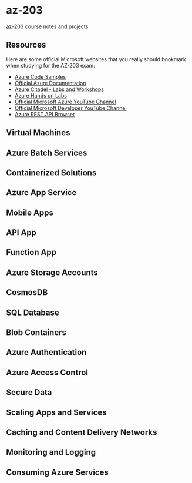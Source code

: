 # az-203
az-203 course notes and projects

## Resources
Here are some official Microsoft websites that you really should bookmark when studying for the AZ-203 exam: 
- [Azure Code Samples](https://azure.microsoft.com/en-us/resources/samples/?sort=0)
- [Official Azure Documentation](https://docs.microsoft.com/en-us/azure/)
- [Azure Citadel - Labs and Workshops](https://azurecitadel.github.io/labs/)
- [Azure Hands on Labs](https://www.microsoft.com/handsonlabs/SelfPacedLabs)
- [Official Microsoft Azure YouTube Channel](https://www.youtube.com/user/windowsazure)
- [Official Microsoft Developer YouTube Channel](https://www.youtube.com/channel/UCsMica-v34Irf9KVTh6xx-g)
- [Azure REST API Browser](https://docs.microsoft.com/en-us/rest/api/?view=Azure)

## Virtual Machines

## Azure Batch Services

## Containerized Solutions

## Azure App Service

## Mobile Apps

## API App

## Function App

## Azure Storage Accounts

## CosmosDB

## SQL Database

## Blob Containers

## Azure Authentication

## Azure Access Control

## Secure Data

## Scaling Apps and Services

## Caching and Content Delivery Networks

## Monitoring and Logging

## Consuming Azure Services
<!--stackedit_data:
eyJoaXN0b3J5IjpbNTA1NTUyNDIwXX0=
-->